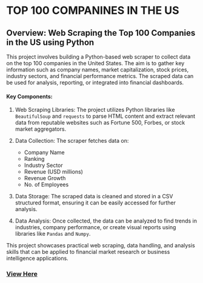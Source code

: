# TOP 100 COMPANINES IN THE US

## Overview: Web Scraping the Top 100 Companies in the US using Python

This project involves building a Python-based web scraper to collect data on the top 100 companies in the United States. The aim is to gather key information such as company names, market capitalization, stock prices, industry sectors, and financial performance metrics. The scraped data can be used for analysis, reporting, or integrated into financial dashboards.

#### Key Components:
1. Web Scraping Libraries: The project utilizes Python libraries like `BeautifulSoup` and `requests` to parse HTML content and extract relevant data from reputable websites such as Fortune 500, Forbes, or stock market aggregators.
  
2. Data Collection: The scraper fetches data on:
   - Company Name
   - Ranking
   - Industry Sector
   - Revenue (USD millions)
   - Revenue Growth
   - No. of Employees
   
3. Data Storage: The scraped data is cleaned and stored in a CSV structured format, ensuring it can be easily accessed for further analysis.

4. Data Analysis: Once collected, the data can be analyzed to find trends in industries, company performance, or create visual reports using libraries like `Pandas` and `Numpy`.

This project showcases practical web scraping, data handling, and analysis skills that can be applied to financial market research or business intelligence applications.

### [View Here](https://www.kaggle.com/code/adebayoadebanjo/my-webscraping-project)

